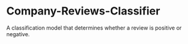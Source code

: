 # Company-Reviews-Classifier
A classification model that determines whether a review is positive or negative.
